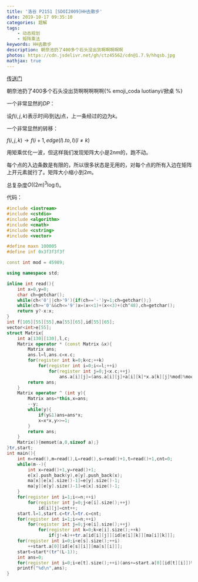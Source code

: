 ```yaml
---
title: '洛谷 P2151 [SDOI2009]HH去散步'
date: 2019-10-17 09:35:10
categories: 题解
tags:
	- 动态规划
	- 矩阵乘法
keywords: HH去散步
description: 朝奈池扔了400多个石头没出货啊啊啊啊啊
photos: https://cdn.jsdelivr.net/gh/ctz45562/cdn@1.7.9/hhqsb.jpg
mathjax: true
---
```


[传送门](https://www.luogu.org/problemnew/solution/P2151)

朝奈池扔了$400$多个石头没出货啊啊啊啊啊{% emoji_coda luotianyi/掀桌 %}

<!--more-->

一个非常显然的$DP$：

设$f(i,j,k)$表示时间$i$到达$j$点，上一条经过的边为$k$。

一个非常显然的转移：

$f(i,j,k)\rightarrow f(i+1,edge(l).to,l)(l\neq k)$

用矩乘优化一波，但这样我们发现矩阵大小是$2nm$的，跑不动。

每个点的入边条数是有限的，所以很多状态是无用的，对每个点的所有入边在矩阵上开元素就行了。矩阵大小缩小到$2m$。

总复杂度$O((2m)^3\log t)$。

代码：

``` cpp
#include <iostream>
#include <cstdio>
#include <algorithm>
#include <cmath>
#include <cstring>
#include <vector>

#define maxn 100005
#define inf 0x3f3f3f3f

const int mod = 45989;

using namespace std;

inline int read(){
	int x=0,y=0;
	char ch=getchar();
	while(ch<'0'||ch>'9'){if(ch=='-')y=1;ch=getchar();}
	while(ch>='0'&&ch<='9')x=(x<<1)+(x<<3)+(ch^48),ch=getchar();
	return y?-x:x;
}
int f[105][55][55],ma[55][65],id[55][65];
vector<int>e[55];
struct Matrix{
	int a[130][130],l,c;
	Matrix operator * (const Matrix &x){
		Matrix ans;
		ans.l=l,ans.c=x.c;
		for(register int k=0;k<c;++k)
			for(register int i=0;i<=l;++i)
				for(register int j=0;j<x.c;++j)
					ans.a[i][j]=(ans.a[i][j]+a[i][k]*x.a[k][j]%mod)%mod;					
		return ans;
	}
	Matrix operator ^ (int y){
		Matrix ans=*this,x=ans;
		--y;
		while(y){
			if(y&1)ans=ans*x;
			x=x*x,y>>=1;
		}
		return ans;
	}
	Matrix(){memset(a,0,sizeof a);}
}tr,start;
int main(){
	int n=read(),m=read(),L=read(),s=read()+1,t=read()+1,cnt=0;
	while(m--){
		int x=read()+1,y=read()+1;
		e[x].push_back(y),e[y].push_back(x);
		ma[x][e[x].size()-1]=e[y].size()-1;
		ma[y][e[y].size()-1]=e[x].size()-1;
	}
	for(register int i=1;i<=n;++i)
		for(register int j=0;j<e[i].size();++j)
			id[i][j]=cnt++;
	start.l=1,start.c=tr.l=tr.c=cnt;
	for(register int i=1;i<=n;++i)
		for(register int j=0;j<e[i].size();++j)
			for(register int k=0;k<e[i].size();++k)
				if(j!=k)++tr.a[id[i][j]][id[e[i][k]][ma[i][k]]];
	for(register int i=0;i<e[s].size();++i)
		++start.a[0][id[e[s][i]][ma[s][i]]];
	start=start*(tr^(L-1));
	int ans=0;
	for(register int i=0;i<e[t].size();++i)(ans+=start.a[0][id[t][i]])%=mod;
	printf("%d\n",ans);
}
```

